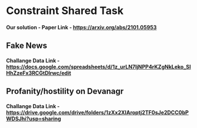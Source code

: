 # Constraint Shared Task

#### Our solution - Paper Link - https://arxiv.org/abs/2101.05953


## Fake News


#### Challange Data Link - https://docs.google.com/spreadsheets/d/1z_urLN7ljNPP4rKZgNkLeko_SIHhZzeFx3RCGtDlrwc/edit


## Profanity/hostility on Devanagr


#### Challange Data Link - https://drive.google.com/drive/folders/1zXx2XIAroptj2TF0sJe2DCC0bPWDSJhi?usp=sharing

